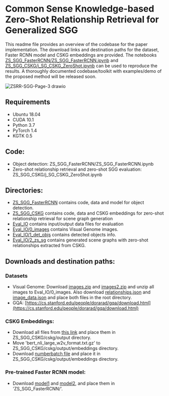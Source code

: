 # Common Sense Knowledge-based Zero-Shot Relationship Retrieval for Generalized SGG

This readme file provides an overview of the codebase for the paper implementation. The download links and destination paths for the dataset, Faster RCNN model and CSKG embeddings are provided. The notebooks [ZS_SGG_FasterRCNN/ZS_SGG_FasterRCNN.ipynb](ZS_SGG_FasterRCNN/ZS_SGG_FasterRCNN.ipynb) and [ZS_SGG_CSKG/j_SG_CSKG_ZeroShot.ipynb](ZS_SGG_CSKG/j_SG_CSKG_ZeroShot.ipynb) can be used to reproduce the results. A thoroughly documented codebase/toolkit with examples/demo of the proposed method will be released soon.

![ZSRR-SGG-Page-3 drawio](https://github.com/jaleedkhan/zsrr-sgg/assets/71158275/a8c3e830-7560-40d1-bbd3-ad6e79e73235)

## Requirements
- Ubuntu 18.04
- CUDA 10.1
- Python 3.7
- PyTorch 1.4
- KGTK 0.5

## Code:
- Object detection: ZS_SGG_FasterRCNN/ZS_SGG_FasterRCNN.ipynb
- Zero-shot relationship retrieval and zero-shot SGG evaluation: ZS_SGG_CSKG/j_SG_CSKG_ZeroShot.ipynb

## Directories:
- [ZS_SGG_FasterRCNN](ZS_SGG_FasterRCNN) contains code, data and model for object detection.
- [ZS_SGG_CSKG](ZS_SGG_CSKG) contains code, data and CSKG embeddings for zero-shot relationship retrieval for scene graph generation
- [Eval_IO](Eval_IO) contains input/output data files for evaluation
- [Eval_IO/0_images](Eval_IO/0_images) contains Visual Genome images.
- [Eval_IO/1_det_objs](Eval_IO/1_det_objs) contains detected objects info.
- [Eval_IO/2_zs_sg](Eval_IO/2_zs_sg) contains generated scene graphs with zero-shot relationships extracted from CSKG.

## Downloads and destination paths:
### Datasets
- Visual Genome: Download [images.zip](https://cs.stanford.edu/people/rak248/VG_100K_2/images.zip) and
  [images2.zip](https://cs.stanford.edu/people/rak248/VG_100K_2/images2.zip) and unzip all images to Eval_IO/0_images. Also download [relationships.json](https://visualgenome.org/static/data/dataset/relationships.json.zip) and [image_data.json](  https://visualgenome.org/static/data/dataset/image_data.json.zip) and place both files in the root directory.
- GQA: [https://cs.stanford.edu/people/dorarad/gqa/download.html](https://cs.stanford.edu/people/dorarad/gqa/download.html)
### CSKG Embeddings:
- Download all files from [this link](https://drive.google.com/drive/u/1/folders/16347KHSloJJZIbgC9V5gH7_pRx0CzjPQ) and 
  place them in ZS_SGG_CSKG/cskg/output directory.
- Move 'bert_nli_large_w2v_format.txt.gz' to ZS_SGG_CSKG/cskg/output/embeddings directory.
- Download [numberbatch file](https://conceptnet.s3.amazonaws.com/downloads/2019/numberbatch/numberbatch-19.08.txt.gz) and place
  it in ZS_SGG_CSKG/cskg/output/embeddings directory.
### Pre-trained Faster RCNN model:
- Download [model1](https://1drv.ms/u/s!AmRLLNf6bzcir8xemVHbqPBrvjjtQg?e=hAhYCw) and [model2](https://1drv.ms/u/s!AmRLLNf6bzcir9x7OYb6sKBlzoXuYA?e=s3Y602), and place them in 'ZS_SGG_FasterRCNN/'.
